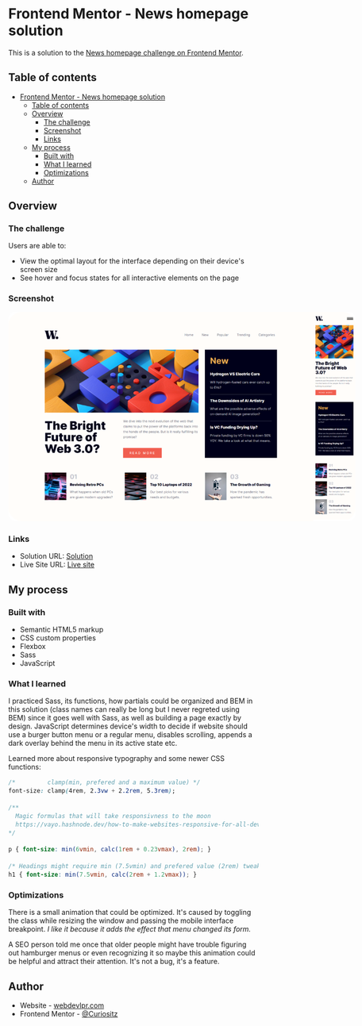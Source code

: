 # Frontend Mentor - News homepage solution

This is a solution to the [News homepage challenge on Frontend Mentor](https://www.frontendmentor.io/challenges/news-homepage-H6SWTa1MFl).

## Table of contents

- [Frontend Mentor - News homepage solution](#frontend-mentor---news-homepage-solution)
  - [Table of contents](#table-of-contents)
  - [Overview](#overview)
    - [The challenge](#the-challenge)
    - [Screenshot](#screenshot)
    - [Links](#links)
  - [My process](#my-process)
    - [Built with](#built-with)
    - [What I learned](#what-i-learned)
    - [Optimizations](#optimizations)
  - [Author](#author)

## Overview

### The challenge

Users are able to:

- View the optimal layout for the interface depending on their device's screen size
- See hover and focus states for all interactive elements on the page

### Screenshot

<img src="./news-homepage-screenshot.png" style="border-radius: 15px; max-width: 700px">

### Links

- Solution URL: [Solution](https://www.frontendmentor.io/solutions/responsive-newspaper-homepage-with-sass-and-flexbox-Gv8R58_31L)
- Live Site URL: [Live site](https://marijanasevo.github.io/news-homepage/)

## My process

### Built with

- Semantic HTML5 markup
- CSS custom properties
- Flexbox
- Sass
- JavaScript

### What I learned

I practiced Sass, its functions, how partials could be organized and BEM in this solution (class names can really be long but I never regreted using BEM) since it goes well with Sass, as well as building a page exactly by design. JavaScript determines device's width to decide if website should use a burger button menu or a regular menu, disables scrolling, appends a dark overlay behind the menu in its active state etc. 

Learned more about responsive typography and some newer CSS functions: 
```css
/*         clamp(min, prefered and a maximum value) */
font-size: clamp(4rem, 2.3vw + 2.2rem, 5.3rem);

/**
  Magic formulas that will take responsivness to the moon 
  https://vayo.hashnode.dev/how-to-make-websites-responsive-for-all-devices
*/

p { font-size: min(6vmin, calc(1rem + 0.23vmax), 2rem); }

/* Headings might require min (7.5vmin) and prefered value (2rem) tweaking to adjust */
h1 { font-size: min(7.5vmin, calc(2rem + 1.2vmax)); }
```

### Optimizations

There is a small animation that could be optimized. It's caused by toggling the class while resizing the window and passing the mobile interface breakpoint. _I like it because it adds the effect that menu changed its form._ 

A SEO person told me once that older people might have trouble figuring out hamburger menus or even recognizing it so maybe this animation could be helpful and attract their attention. It's not a bug, it's a feature.

## Author

- Website - [webdevlpr.com](https://webdevlpr.com/)
- Frontend Mentor - [@Curiositz](https://www.frontendmentor.io/profile/Curiositz)
